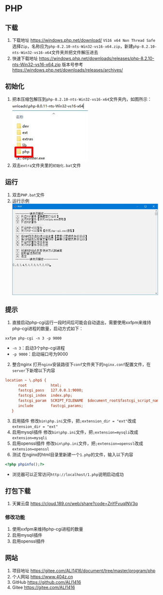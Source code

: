# PHP

## 下载

1. 下载地址 <https://windows.php.net/download/> `VS16 x64 Non Thread Safe`选择`Zip`，名称应为`php-8.2.10-nts-Win32-vs16-x64.zip`，新建`php-8.2.10-nts-Win32-vs16-x64`文件夹并把文件解压进去
2. 快速下载地址 <https://windows.php.net/downloads/releases/php-8.2.10-nts-Win32-vs16-x64.zip> 版本号参考 <https://windows.php.net/downloads/releases/archives/>

## 初始化

1. 把本压缩包解压到`php-8.2.10-nts-Win32-vs16-x64`文件夹内，如图所示：  
![初始化示例](img/初始化示例.jpg)
2. 双击`extra`文件夹里的`初始化.bat`文件

## 运行

1. 双击`PHP.bat`文件
2. 运行示例  
![运行示例](img/运行示例.jpg)

## 提示

1. 直接启动php-cgi运行一段时间后可能会自动退出，需要使用xxfpm来维持php-cgi进程的数量，启动方式如下：

```dos
xxfpm php-cgi -n 3 -p 9000
```

- `-n 3`：启动3个php-cgi进程
- `-p 9000`：启动端口号为9000

2. 整合nginx
打开`nginx`安装路径下`conf`文件夹下的`nginx.conf`配置文件，在`server`下新增以下内容

```ini
location ~ \.php$ {
      root           html;
      fastcgi_pass   127.0.0.1:9000;
      fastcgi_index  index.php;
      fastcgi_param  SCRIPT_FILENAME  $document_root$fastcgi_script_name;
      include        fastcgi_params;
   }
```

3. 启用插件
修改`bin\php.ini`文件，把`;extension_dir = "ext"`改成`extension_dir = "ext"`
4. 启用mysqli插件
修改`bin\php.ini`文件，把`;extension=mysqli`改成`extension=mysqli`
5. 启用openssl插件
修改`bin\php.ini`文件，把`;extension=openssl`改成`extension=openssl`
6. 测试
在nginx的html目录里新建一个`1.php`的文件，输入以下内容

```php
<?php phpinfo();?>
```

- 浏览器可以正常访问`http://localhost/1.php`说明启动成功

## 打包下载

1. 天翼云盘 <https://cloud.189.cn/web/share?code=ZnYFvuqINV3q>

### 修改功能

1. 使用xxfpm来维持php-cgi进程的数量
2. 启用mysqli插件
3. 启用openssl插件

## 网站

1. 项目地址 <https://gitee.com/ALI1416/document/tree/master/program/php>
2. 个人网站 <https://www.404z.cn>
3. GitHub <https://github.com/ALI1416>
4. Gitee <https://gitee.com/ALI1416>

